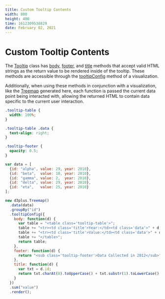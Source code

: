 ```yaml
---
title: Custom Tooltip Contents
width: 800
height: 400
time: 1612309538829
date: February 02, 2021
---
```


# Custom Tooltip Contents

The [Tooltip](http://d3plus.org/docs/#Tooltip) class has [body](http://d3plus.org/docs/#Tooltip.body), [footer](http://d3plus.org/docs/#Tooltip.footer), and [title](http://d3plus.org/docs/#Tooltip.title) methods that accept valid HTML strings as the return value to be rendered inside of the tooltip. These methods are accessible through the [tooltipConfig](http://d3plus.org/docs/#Viz.tooltipConfig) method of a visualization.

Additionally, when using these methods in conjunction with a visualization, like the [Treemap](http://d3plus.org/docs/#Treemap) generated here, each function is passed the current data point being interacted with, allowing the returned HTML to contain data specific to the current user interaction.

```css
.tooltip-table {
  width: 100%;
}

.tooltip-table .data {
  text-align: right;
}

.tooltip-footer {
  opacity: 0.5;
}
```

```js
var data = [
  {id: "alpha", value: 29, year: 2010},
  {id: "beta",  value: 10, year: 2010},
  {id: "gamma", value: 2,  year: 2010},
  {id: "delta", value: 29, year: 2010},
  {id: "eta",   value: 25, year: 2010}
];

new d3plus.Treemap()
  .data(data)
  .groupBy("id")
  .tooltipConfig({
    body: function(d) {
      var table = "<table class='tooltip-table'>";
      table += "<tr><td class='title'>Year:</td><td class='data'>" + d.year + "</td></tr>";
      table += "<tr><td class='title'>Value:</td><td class='data'>" + d.value + "</td></tr>";
      table += "</table>";
      return table;
    },
    footer: function(d) {
      return "<sub class='tooltip-footer'>Data Collected in 2012</sub>";
    },
    title: function(d) {
      var txt = d.id;
      return txt.charAt(0).toUpperCase() + txt.substr(1).toLowerCase();;
    }
  })
  .sum("value")
  .render();
```

